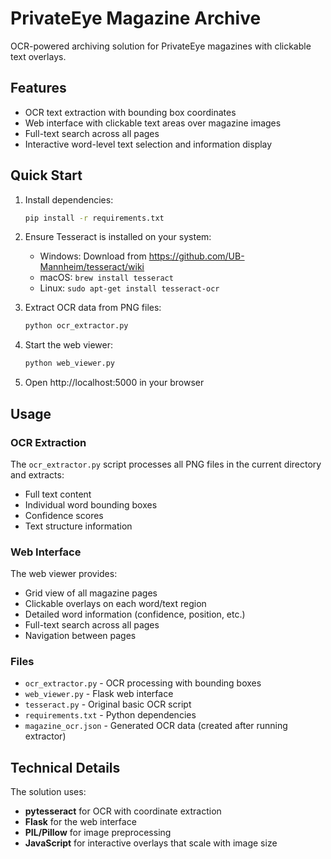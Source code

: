 # PrivateEye Magazine Archive

OCR-powered archiving solution for PrivateEye magazines with clickable text overlays.

## Features

- OCR text extraction with bounding box coordinates
- Web interface with clickable text areas over magazine images
- Full-text search across all pages
- Interactive word-level text selection and information display

## Quick Start

1. Install dependencies:
   ```bash
   pip install -r requirements.txt
   ```

2. Ensure Tesseract is installed on your system:
   - Windows: Download from https://github.com/UB-Mannheim/tesseract/wiki
   - macOS: `brew install tesseract`
   - Linux: `sudo apt-get install tesseract-ocr`

3. Extract OCR data from PNG files:
   ```bash
   python ocr_extractor.py
   ```

4. Start the web viewer:
   ```bash
   python web_viewer.py
   ```

5. Open http://localhost:5000 in your browser

## Usage

### OCR Extraction
The `ocr_extractor.py` script processes all PNG files in the current directory and extracts:
- Full text content
- Individual word bounding boxes
- Confidence scores
- Text structure information

### Web Interface
The web viewer provides:
- Grid view of all magazine pages
- Clickable overlays on each word/text region
- Detailed word information (confidence, position, etc.)
- Full-text search across all pages
- Navigation between pages

### Files

- `ocr_extractor.py` - OCR processing with bounding boxes
- `web_viewer.py` - Flask web interface
- `tesseract.py` - Original basic OCR script
- `requirements.txt` - Python dependencies
- `magazine_ocr.json` - Generated OCR data (created after running extractor)

## Technical Details

The solution uses:
- **pytesseract** for OCR with coordinate extraction
- **Flask** for the web interface
- **PIL/Pillow** for image preprocessing
- **JavaScript** for interactive overlays that scale with image size